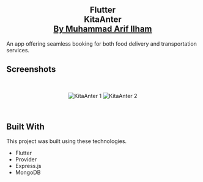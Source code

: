 <h2 align="center">
  Flutter<br/>
  <a>KitaAnter</a>
</br>
  <a href="https://www.arifilham.my.id" target="_blank">By Muhammad Arif Ilham</a>
</h2>

 An app offering seamless booking for both food delivery and transportation services.
</br>

## Screenshots

</br>

<center>

![KitaAnter 1](https://github.com/user-attachments/assets/378efd2b-b952-4364-b005-d2b0f7ee03ae)
![KitaAnter 2](https://github.com/user-attachments/assets/1c21dd9a-7626-4e8d-a4e5-193af73b2291)

</center>

<br/>

## Built With

This project was built using these technologies.

- Flutter
- Provider
- Express.js
- MongoDB
